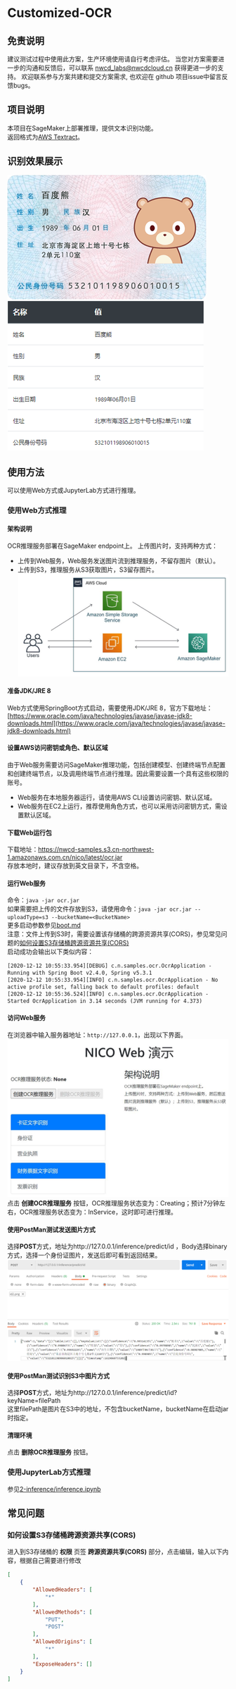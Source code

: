 # Customized-OCR

## 免责说明
建议测试过程中使用此方案，生产环境使用请自行考虑评估。
当您对方案需要进一步的沟通和反馈后，可以联系 nwcd_labs@nwcdcloud.cn 获得更进一步的支持。
欢迎联系参与方案共建和提交方案需求, 也欢迎在 github 项目issue中留言反馈bugs。

## 项目说明
本项目在SageMaker上部署推理，提供文本识别功能。  
返回格式为[AWS Textract](https://docs.aws.amazon.com/textract/latest/dg/what-is.html)。

## 识别效果展示
![](image/id.png)
![](image/id_predictor.png)

## 使用方法
可以使用Web方式或JupyterLab方式进行推理。
### 使用Web方式推理
#### 架构说明
OCR推理服务部署在SageMaker endpoint上。
上传图片时，支持两种方式：
- 上传到Web服务，Web服务发送图片流到推理服务，不留存图片（默认）。
- 上传到S3，推理服务从S3获取图片，S3留存图片。
![架构图](image/web-architecture.jpg)
#### 准备JDK/JRE 8
Web方式使用SpringBoot方式启动，需要使用JDK/JRE 8，官方下载地址：[https://www.oracle.com/java/technologies/javase/javase-jdk8-downloads.html](https://www.oracle.com/java/technologies/javase/javase-jdk8-downloads.html)  
#### 设置AWS访问密钥或角色、默认区域
由于Web服务需要访问SageMaker推理功能，包括创建模型、创建终端节点配置和创建终端节点，以及调用终端节点进行推理。因此需要设置一个具有这些权限的账号。  
- Web服务在本地服务器运行，请使用AWS CLI设置访问密钥、默认区域。
- Web服务在EC2上运行，推荐使用角色方式，也可以采用访问密钥方式，需设置默认区域。
#### 下载Web运行包
下载地址：https://nwcd-samples.s3.cn-northwest-1.amazonaws.com.cn/nico/latest/ocr.jar  
存放本地时，建议存放到英文目录下，不含空格。
#### 运行Web服务
命令：`java -jar ocr.jar`  
如果需要把上传的文件存放到S3，请使用命令：`java -jar ocr.jar --uploadType=s3 --bucketName=<BucketName>`  
更多启动参数参见[boot.md](boot.md)  
注意：文件上传到S3时，需要设置该存储桶的跨源资源共享(CORS)，参见常见问题的[如何设置S3存储桶跨源资源共享(CORS)](#如何设置S3存储桶跨源资源共享cors)  
启动成功会输出以下类似内容：
```
[2020-12-12 10:55:33.954][DEBUG] c.n.samples.ocr.OcrApplication - Running with Spring Boot v2.4.0, Spring v5.3.1
[2020-12-12 10:55:33.954][INFO] c.n.samples.ocr.OcrApplication - No active profile set, falling back to default profiles: default
[2020-12-12 10:55:36.524][INFO] c.n.samples.ocr.OcrApplication - Started OcrApplication in 3.14 seconds (JVM running for 4.373)
```
#### 访问Web服务
在浏览器中输入服务器地址：`http://127.0.0.1`，出现以下界面。
![](image/web-index.jpg)
点击 **创建OCR推理服务** 按钮，OCR推理服务状态变为：Creating；预计7分钟左右，OCR推理服务状态变为：InService，这时即可进行推理。
#### 使用PostMan测试发送图片方式
选择**POST**方式，地址为http://127.0.0.1/inference/predict/id ，Body选择binary方式，选择一个身份证图片，发送后即可看到返回结果。
![](image/postman.png)
#### 使用PostMan测试识别S3中图片方式
选择**POST**方式，地址为http://127.0.0.1/inference/predict/id?keyName=filePath  
这里filePath是图片在S3中的地址，不包含bucketName，bucketName在启动jar时指定。
#### 清理环境
点击 **删除OCR推理服务** 按钮。  
### 使用JupyterLab方式推理
参见[2-inference/inference.ipynb](2-inference/inference.ipynb)

## 常见问题
### 如何设置S3存储桶跨源资源共享(CORS)
进入到S3存储桶的 **权限** 页签 **跨源资源共享(CORS)** 部分，点击编辑，输入以下内容，根据自己需要进行修改
```json
[
    {
        "AllowedHeaders": [
            "*"
        ],
        "AllowedMethods": [
            "PUT",
            "POST"
        ],
        "AllowedOrigins": [
            "*"
        ],
        "ExposeHeaders": []
    }
]
```